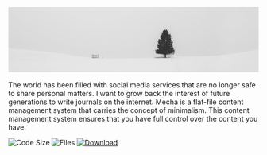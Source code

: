 [![Decoration](https://github.com/mecha-cms/.github/blob/main/index.jpg)](https://wallpaperboat.com/white-minimalist-wallpapers)

The world has been filled with social media services that are no longer safe to share personal matters. I want to grow back the interest of future generations to write journals on the internet. Mecha is a flat-file content management system that carries the concept of minimalism. This content management system ensures that you have full control over the content you have.

![Code Size](https://img.shields.io/github/languages/code-size/mecha-cms/mecha?color=%23444&style=for-the-badge) ![Files](https://img.shields.io/github/directory-file-count/mecha-cms/mecha?color=%23444&style=for-the-badge) [![Download](https://img.shields.io/github/v/release/mecha-cms/mecha?color=%23444&include_prereleases&label=Download&style=for-the-badge)](https://github.com/mecha-cms/mecha/releases)
